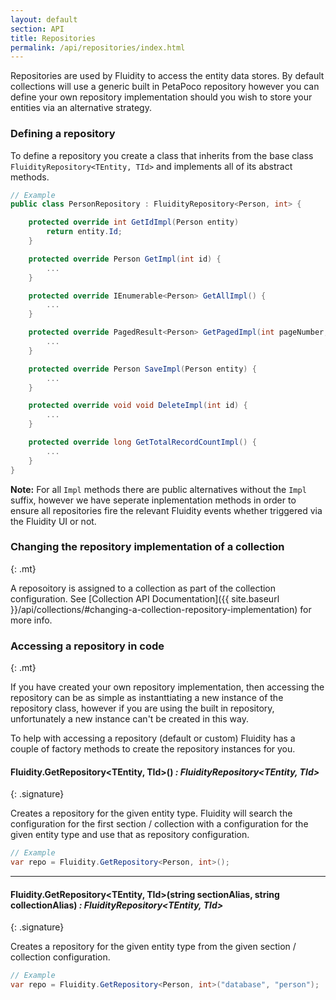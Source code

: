 ```yaml
---
layout: default
section: API
title: Repositories
permalink: /api/repositories/index.html
---
```


Repositories are used by Fluidity to access the entity data stores. By default collections will use a generic built in PetaPoco repository however you can define your own repository implementation should you wish to store your entities via an alternative strategy.

### Defining a repository

To define a repository you create a class that inherits from the base class `FluidityRepository<TEntity, TId>` and implements all of its abstract methods.

````csharp
// Example
public class PersonRepository : FluidityRepository<Person, int> {

    protected override int GetIdImpl(Person entity) 
        return entity.Id;
    }

    protected override Person GetImpl(int id) {
        ...
    }

    protected override IEnumerable<Person> GetAllImpl() {
        ...
    }

    protected override PagedResult<Person> GetPagedImpl(int pageNumber, int pageSize, Expression<Func<Person, bool>> whereClause, Expression<Func<Person, object>> orderBy, SortDirection orderDirection);
        ...
    }

    protected override Person SaveImpl(Person entity) {
        ...
    }

    protected override void void DeleteImpl(int id) {
        ...
    }

    protected override long GetTotalRecordCountImpl() {
        ...
    }
}
````

**Note:** For all `Impl` methods there are public alternatives without the `Impl` suffix, however we have seperate inplementation methods in order to ensure all repositories fire the relevant Fluidity events whether triggered via the Fluidity UI or not.

### Changing the repository implementation of a collection
{: .mt}

A reposoitory is assigned to a collection as part of the collection configuration. See [Collection API Documentation]({{ site.baseurl }}/api/collections/#changing-a-collection-repository-implementation) for more info.

### Accessing a repository in code
{: .mt}

If you have created your own repository implementation, then accessing the repository can be as simple as instanttiating a new instance of the repository class, however if you are using the built in repository, unfortunately a new instance can't be created in this way.

To help with accessing a repository (default or custom) Fluidity has a couple of factory methods to create the repository instances for you.

#### Fluidity.GetRepository&lt;TEntity, TId&gt;() *: FluidityRepository&lt;TEntity, TId&gt;*
{: .signature}

Creates a repository for the given entity type. Fluidity will search the configuration for the first section / collection with a configuration for the given entity type and use that as repository configuration.

````csharp
// Example
var repo = Fluidity.GetRepository<Person, int>();
````

---

#### Fluidity.GetRepository&lt;TEntity, TId&gt;(string sectionAlias, string collectionAlias) *: FluidityRepository&lt;TEntity, TId&gt;*
{: .signature}

Creates a repository for the given entity type from the given section / collection configuration.

````csharp
// Example
var repo = Fluidity.GetRepository<Person, int>("database", "person");
````

